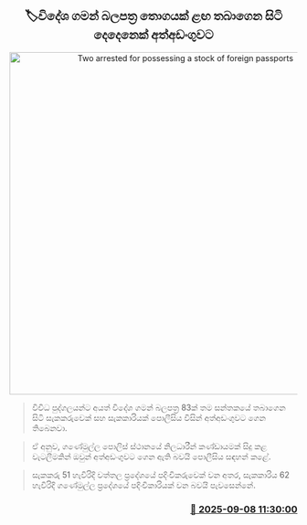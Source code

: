 <p align='center'><b><h2 align='center' title='Two arrested for possessing a stock of foreign passports'>🏷විදේශ ගමන් බලපත්‍ර තොගයක් ළඟ තබාගෙන සිටි දෙදෙනෙක් අත්අඩංගුවට</h2></b></p>
<p align='center'><img src='https://helakuru.sgp1.cdn.digitaloceanspaces.com/esana/images/lib/arrested-2[1].jpg' width='600' alt='Two arrested for possessing a stock of foreign passports'></p>

> විවිධ පුද්ගලයන්ට අයත් විදේශ ගමන් බලපත්‍ර 83ක් තම සන්තකයේ තබාගෙන සිටි සැකකරුවෙක් සහ සැකකාරියක් පොලීසිය විසින් අත්අඩංගුවට ගෙන තිබෙනවා.

> ඒ අනුව, ගණේමුල්ල පොලිස් ස්ථානයේ නිලධාරීන් කණ්ඩායමක් සිදු කළ වැටලීමකින් ඔවුන් අත්අඩංගුවට ගෙන ඇති බවයි පොලීසිය සඳහන් කළේ.

> සැකකරු 51 හැවිරිදි වත්තල ප්‍රදේශයේ පදිංචිකරුවෙක් වන අතර, සැකකාරිය 62 හැවිරිදි ගණේමුල්ල ප්‍රදේශයේ පදිංචිකාරියක් වන බවයි පැවසෙන්නේ.



<h3 align='right'><a href='https://www.helakuru.lk/esana/p/113396/'>📅 2025-09-08 11:30:00</a></h3>
